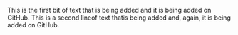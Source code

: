 This is the first bit of text that is being added and it is being added on GitHub. 
This is a second lineof text thatis being added and, again, it is being added on GitHub.
